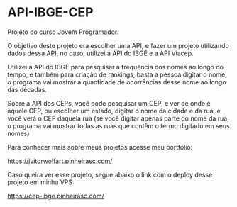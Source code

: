 # API-IBGE-CEP

Projeto do curso Jovem Programador.

O objetivo deste projeto era escolher uma API, e fazer um projeto utilizando dados dessa API, no caso, utilizei a API do IBGE e a API Viacep.

Utilizei a API do IBGE para pesquisar a frequência dos nomes ao longo do tempo, e também para criação de rankings, basta a pessoa digitar o nome, o programa vai mostrar a quantidade de ocorrências desse nome ao longo das décadas.

Sobre a API dos CEPs, você pode pesquisar um CEP, e ver de onde é aquele CEP, ou escolher um estado, digitar o nome da cidade e da rua, e você verá o CEP daquela rua (se você digitar apenas parte do nome da rua, o programa vai mostrar todas as ruas que contêm o termo digitado em seus nomes)

Para conhecer mais sobre meus projetos acesse meu portfólio:


https://jvitorwolfart.pinheirasc.com/


Caso queira ver esse projeto, segue abaixo o link com o deploy desse projeto em minha VPS:

https://cep-ibge.pinheirasc.com/
